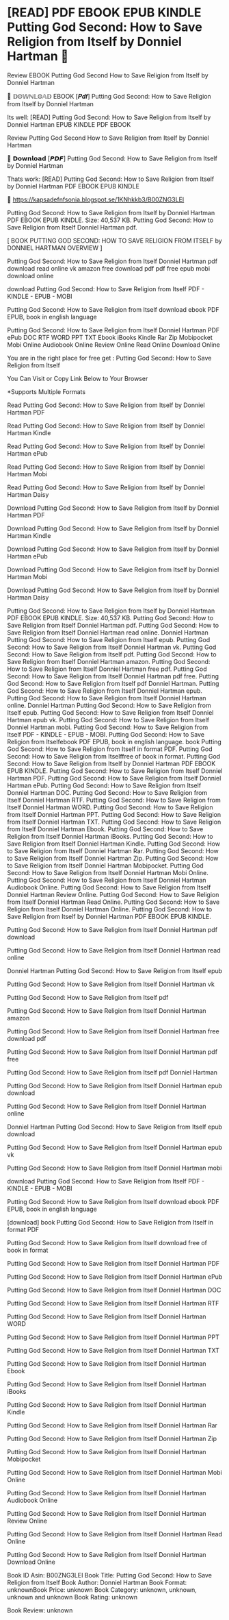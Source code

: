 # [READ] PDF EBOOK EPUB KINDLE Putting God Second: How to Save Religion from Itself by  Donniel Hartman 📄
Review EBOOK Putting God Second How to Save Religion from Itself by Donniel Hartman

📒 𝔻𝕆𝕎ℕ𝕃𝕆𝔸𝔻 EBOOK [𝑷𝒅𝒇] Putting God Second: How to Save Religion from Itself by Donniel Hartman

Its well: [READ] Putting God Second: How to Save Religion from Itself by Donniel Hartman EPUB KINDLE PDF EBOOK


Review Putting God Second How to Save Religion from Itself by Donniel Hartman

📄 𝗗𝗼𝘄𝗻𝗹𝗼𝗮𝗱 [𝙋𝘿𝙁] Putting God Second: How to Save Religion from Itself by Donniel Hartman

Thats work: [READ] Putting God Second: How to Save Religion from Itself by Donniel Hartman PDF EBOOK EPUB KINDLE



📡 https://kapsadefnfsonia.blogspot.se/1KNhkkb3/B00ZNG3LEI



Putting God Second: How to Save Religion from Itself by Donniel Hartman PDF EBOOK EPUB KINDLE. Size: 40,537 KB. Putting God Second: How to Save Religion from Itself Donniel Hartman pdf.

[ BOOK PUTTING GOD SECOND: HOW TO SAVE RELIGION FROM ITSELF by DONNIEL HARTMAN OVERVIEW ]

Putting God Second: How to Save Religion from Itself Donniel Hartman pdf download read online vk amazon free download pdf pdf free epub mobi download online

download Putting God Second: How to Save Religion from Itself PDF - KINDLE - EPUB - MOBI

Putting God Second: How to Save Religion from Itself download ebook PDF EPUB, book in english language

Putting God Second: How to Save Religion from Itself Donniel Hartman PDF ePub DOC RTF WORD PPT TXT Ebook iBooks Kindle Rar Zip Mobipocket Mobi Online Audiobook Online Review Online Read Online Download Online

You are in the right place for free get : Putting God Second: How to Save Religion from Itself

You Can Visit or Copy Link Below to Your Browser

*Supports Multiple Formats

Read Putting God Second: How to Save Religion from Itself by Donniel Hartman PDF

Read Putting God Second: How to Save Religion from Itself by Donniel Hartman Kindle

Read Putting God Second: How to Save Religion from Itself by Donniel Hartman ePub

Read Putting God Second: How to Save Religion from Itself by Donniel Hartman Mobi

Read Putting God Second: How to Save Religion from Itself by Donniel Hartman Daisy

Download Putting God Second: How to Save Religion from Itself by Donniel Hartman PDF

Download Putting God Second: How to Save Religion from Itself by Donniel Hartman Kindle

Download Putting God Second: How to Save Religion from Itself by Donniel Hartman ePub

Download Putting God Second: How to Save Religion from Itself by Donniel Hartman Mobi

Download Putting God Second: How to Save Religion from Itself by Donniel Hartman Daisy

Putting God Second: How to Save Religion from Itself by Donniel Hartman PDF EBOOK EPUB KINDLE. Size: 40,537 KB. Putting God Second: How to Save Religion from Itself Donniel Hartman pdf. Putting God Second: How to Save Religion from Itself Donniel Hartman read online. Donniel Hartman Putting God Second: How to Save Religion from Itself epub. Putting God Second: How to Save Religion from Itself Donniel Hartman vk. Putting God Second: How to Save Religion from Itself pdf. Putting God Second: How to Save Religion from Itself Donniel Hartman amazon. Putting God Second: How to Save Religion from Itself Donniel Hartman free pdf. Putting God Second: How to Save Religion from Itself Donniel Hartman pdf free. Putting God Second: How to Save Religion from Itself pdf Donniel Hartman. Putting God Second: How to Save Religion from Itself Donniel Hartman epub. Putting God Second: How to Save Religion from Itself Donniel Hartman online. Donniel Hartman Putting God Second: How to Save Religion from Itself epub. Putting God Second: How to Save Religion from Itself Donniel Hartman epub vk. Putting God Second: How to Save Religion from Itself Donniel Hartman mobi. Putting God Second: How to Save Religion from Itself PDF - KINDLE - EPUB - MOBI. Putting God Second: How to Save Religion from Itselfebook PDF EPUB, book in english language. book Putting God Second: How to Save Religion from Itself in format PDF. Putting God Second: How to Save Religion from Itselffree of book in format. Putting God Second: How to Save Religion from Itself by Donniel Hartman PDF EBOOK EPUB KINDLE. Putting God Second: How to Save Religion from Itself Donniel Hartman PDF. Putting God Second: How to Save Religion from Itself Donniel Hartman ePub. Putting God Second: How to Save Religion from Itself Donniel Hartman DOC. Putting God Second: How to Save Religion from Itself Donniel Hartman RTF. Putting God Second: How to Save Religion from Itself Donniel Hartman WORD. Putting God Second: How to Save Religion from Itself Donniel Hartman PPT. Putting God Second: How to Save Religion from Itself Donniel Hartman TXT. Putting God Second: How to Save Religion from Itself Donniel Hartman Ebook. Putting God Second: How to Save Religion from Itself Donniel Hartman iBooks. Putting God Second: How to Save Religion from Itself Donniel Hartman Kindle. Putting God Second: How to Save Religion from Itself Donniel Hartman Rar. Putting God Second: How to Save Religion from Itself Donniel Hartman Zip. Putting God Second: How to Save Religion from Itself Donniel Hartman Mobipocket. Putting God Second: How to Save Religion from Itself Donniel Hartman Mobi Online. Putting God Second: How to Save Religion from Itself Donniel Hartman Audiobook Online. Putting God Second: How to Save Religion from Itself Donniel Hartman Review Online. Putting God Second: How to Save Religion from Itself Donniel Hartman Read Online. Putting God Second: How to Save Religion from Itself Donniel Hartman Online. Putting God Second: How to Save Religion from Itself by Donniel Hartman PDF EBOOK EPUB KINDLE.

Putting God Second: How to Save Religion from Itself Donniel Hartman pdf download

Putting God Second: How to Save Religion from Itself Donniel Hartman read online

Donniel Hartman Putting God Second: How to Save Religion from Itself epub

Putting God Second: How to Save Religion from Itself Donniel Hartman vk

Putting God Second: How to Save Religion from Itself pdf

Putting God Second: How to Save Religion from Itself Donniel Hartman amazon

Putting God Second: How to Save Religion from Itself Donniel Hartman free download pdf

Putting God Second: How to Save Religion from Itself Donniel Hartman pdf free

Putting God Second: How to Save Religion from Itself pdf Donniel Hartman

Putting God Second: How to Save Religion from Itself Donniel Hartman epub download

Putting God Second: How to Save Religion from Itself Donniel Hartman online

Donniel Hartman Putting God Second: How to Save Religion from Itself epub download

Putting God Second: How to Save Religion from Itself Donniel Hartman epub vk

Putting God Second: How to Save Religion from Itself Donniel Hartman mobi

download Putting God Second: How to Save Religion from Itself PDF - KINDLE - EPUB - MOBI

Putting God Second: How to Save Religion from Itself download ebook PDF EPUB, book in english language

[download] book Putting God Second: How to Save Religion from Itself in format PDF

Putting God Second: How to Save Religion from Itself download free of book in format

Putting God Second: How to Save Religion from Itself Donniel Hartman PDF

Putting God Second: How to Save Religion from Itself Donniel Hartman ePub

Putting God Second: How to Save Religion from Itself Donniel Hartman DOC

Putting God Second: How to Save Religion from Itself Donniel Hartman RTF

Putting God Second: How to Save Religion from Itself Donniel Hartman WORD

Putting God Second: How to Save Religion from Itself Donniel Hartman PPT

Putting God Second: How to Save Religion from Itself Donniel Hartman TXT

Putting God Second: How to Save Religion from Itself Donniel Hartman Ebook

Putting God Second: How to Save Religion from Itself Donniel Hartman iBooks

Putting God Second: How to Save Religion from Itself Donniel Hartman Kindle

Putting God Second: How to Save Religion from Itself Donniel Hartman Rar

Putting God Second: How to Save Religion from Itself Donniel Hartman Zip

Putting God Second: How to Save Religion from Itself Donniel Hartman Mobipocket

Putting God Second: How to Save Religion from Itself Donniel Hartman Mobi Online

Putting God Second: How to Save Religion from Itself Donniel Hartman Audiobook Online

Putting God Second: How to Save Religion from Itself Donniel Hartman Review Online

Putting God Second: How to Save Religion from Itself Donniel Hartman Read Online

Putting God Second: How to Save Religion from Itself Donniel Hartman Download Online

Book ID Asin: B00ZNG3LEI
Book Title: Putting God Second: How to Save Religion from Itself
Book Author: Donniel Hartman
Book Format: unknownBook Price: unknown
Book Category: unknown, unknown, unknown and unknown
Book Rating: unknown

Book Review: unknown
